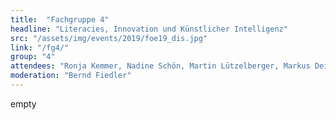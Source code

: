 ```yaml
---
title:  "Fachgruppe 4"
headline: "Literacies, Innovation und Künstlicher Intelligenz"
src: "/assets/img/events/2019/foe19_dis.jpg"
link: "/fg4/"
group: "4"
attendees: "Ronja Kemmer, Nadine Schön, Martin Lützelberger, Markus Deimann, Melanie Stilz und Jöran Muuß-Merholz"
moderation: "Bernd Fiedler"
---
```

empty